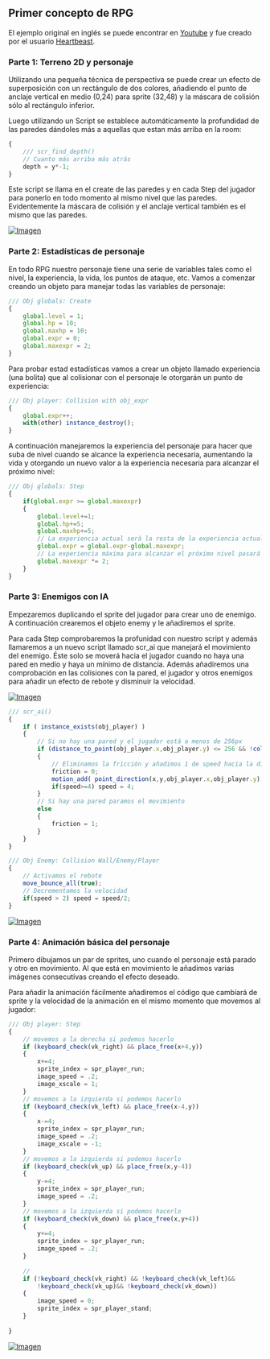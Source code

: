## Primer concepto de RPG

El ejemplo original en inglés se puede encontrar en [Youtube](https://www.youtube.com/watch?v=FqYS-4_oSRw) y fue creado por el usuario [Heartbeast](https://www.youtube.com/channel/UCrHQNOyU1q6BFEfkNq2CYMA). 

### Parte 1: Terreno 2D y personaje

Utilizando una pequeña técnica de perspectiva se puede crear un efecto de superposición con un rectángulo de dos colores, añadiendo el punto de anclaje vertical en medio (0,24) para sprite (32,48) y la máscara de colisión sólo al rectángulo inferior.

Luego utilizando un Script se establece automáticamente la profundidad de las paredes dándoles más a aquellas que estan más arriba en la room:

```javascript
{
	/// scr_find_depth()
    // Cuanto más arriba más atrás
    depth = y*-1;   
}
```

Este script se llama en el create de las paredes y en cada Step del jugador para ponerlo en todo momento al mismo nivel que las paredes. Evidentemente la máscara de colisión y el anclaje vertical también es el mismo que las paredes.

[![Imagen](https://github.com/hcosta/referencia-gml/raw/master/aprendizaje/plataformas/12_primer_concepto_rpg.gmx/captura.png)](https://github.com/hcosta/referencia-gml/raw/master/aprendizaje/plataformas/12_primer_concepto_rpg.gmx/captura.png)

### Parte 2: Estadísticas de personaje

En todo RPG nuestro personaje tiene una serie de variables tales como el nivel, la experiencia, la vida, los puntos de ataque, etc. Vamos a comenzar creando un objeto para manejar todas las variables de personaje:

```javascript
/// Obj globals: Create
{
    global.level = 1;
    global.hp = 10;
    global.maxhp = 10;
    global.expr = 0;
    global.maxexpr = 2;
}
```

Para probar estad estadísticas vamos a crear un objeto llamado experiencia (una bolita) que al colisionar con el personaje le otorgarán un punto de experiencia:

```javascript
/// Obj player: Collision with obj_expr
{
    global.expr++;
    with(other) instance_destroy();
}
```

A continuación manejaremos la experiencia del personaje para hacer que suba de nivel cuando se alcance la experiencia necesaria, aumentando la vida y otorgando un nuevo valor a la experiencia necesaria para alcanzar el próximo nivel:

```javascript
/// Obj globals: Step
{
    if(global.expr >= global.maxexpr)
    {
        global.level+=1;
        global.hp+=5;
        global.maxhp+=5;
        // La experiencia actual será la resta de la experiencia actual del nivel menos la experiencia actual
        global.expr = global.expr-global.maxexpr;
        // La experiencia máxima para alcanzar el próximo nivel pasará a ser el doble que la del nivel actual
        global.maxexpr *= 2;
    }   
}
```

### Parte 3: Enemigos con IA

Empezaremos duplicando el sprite del jugador para crear uno de enemigo. A continuación crearemos el objeto enemy y le añadiremos el sprite.

Para cada Step comprobaremos la profunidad con nuestro script y además llamaremos a un nuevo script llamado scr_ai que manejará el movimiento del enemigo. Éste solo se moverá hacia el jugador cuando no haya una pared en medio y haya un mínimo de distancia. Además añadiremos una comprobación en las colisiones con la pared, el jugador y otros enemigos para añadir un efecto de rebote y disminuir la velocidad.

[![Imagen](https://github.com/hcosta/referencia-gml/raw/master/aprendizaje/plataformas/12_primer_concepto_rpg.gmx/captura2-5.png)](https://github.com/hcosta/referencia-gml/raw/master/aprendizaje/plataformas/12_primer_concepto_rpg.gmx/captura2-5.png)

```javascript
/// scr_ai()
{
    if ( instance_exists(obj_player) )
    {
        // Si no hay una pared y el jugador está a menos de 256px
        if (distance_to_point(obj_player.x,obj_player.y) <= 256 && !collision_line(x,y,obj_player.x,obj_player.y,obj_wall,false,true))
        {
            // Eliminamos la fricción y añadimos 1 de speed hacia la dirección del jugador
            friction = 0;
            motion_add( point_direction(x,y,obj_player.x,obj_player.y), 1 );
            if(speed>=4) speed = 4;
        } 
        // Si hay una pared paramos el movimiento
        else
        {
            friction = 1;
        }
    }
}
```

```javascript
/// Obj Enemy: Collision Wall/Enemy/Player
{
    // Activamos el rebote
    move_bounce_all(true);
    // Decrementamos la velocidad
    if(speed > 2) speed = speed/2;
}
```

[![Imagen](https://github.com/hcosta/referencia-gml/raw/master/aprendizaje/plataformas/12_primer_concepto_rpg.gmx/captura3.png)](https://github.com/hcosta/referencia-gml/raw/master/aprendizaje/plataformas/12_primer_concepto_rpg.gmx/captura3.png)

### Parte 4: Animación básica del personaje

Primero dibujamos un par de sprites, uno cuando el personaje está parado y otro en movimiento. Al que está en movimiento le añadimos varias imágenes consecutivas creando el efecto deseado.

Para añadir la animación fácilmente añadiremos el código que cambiará de sprite y la velocidad de la animación en el mismo momento que movemos al jugador:

```javascript
/// Obj player: Step
{
    // movemos a la derecha si podemos hacerlo
    if (keyboard_check(vk_right) && place_free(x+4,y))
    {
        x+=4;
        sprite_index = spr_player_run;
        image_speed = .2;
        image_xscale = 1;
    }
    // movemos a la izquierda si podemos hacerlo
    if (keyboard_check(vk_left) && place_free(x-4,y))
    {
        x-=4;
        sprite_index = spr_player_run;
        image_speed = .2;
        image_xscale = -1;
    }
    // movemos a la izquierda si podemos hacerlo
    if (keyboard_check(vk_up) && place_free(x,y-4))
    {
        y-=4;
        sprite_index = spr_player_run;
        image_speed = .2;
    }
    // movemos a la izquierda si podemos hacerlo
    if (keyboard_check(vk_down) && place_free(x,y+4))
    {
        y+=4;
        sprite_index = spr_player_run;
        image_speed = .2;
    }
    
    // 
    if (!keyboard_check(vk_right) && !keyboard_check(vk_left)&& 
        !keyboard_check(vk_up)&& !keyboard_check(vk_down))
    {
        image_speed = 0;
        sprite_index = spr_player_stand;
    }   
    
}
```

[![Imagen](https://github.com/hcosta/referencia-gml/raw/master/aprendizaje/plataformas/12_primer_concepto_rpg.gmx/captura4.png)](https://github.com/hcosta/referencia-gml/raw/master/aprendizaje/plataformas/12_primer_concepto_rpg.gmx/captura4.png)